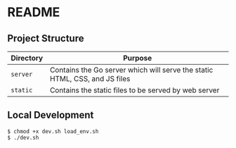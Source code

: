 # README

## Project Structure

| Directory | Purpose |
| --------- | ------- |
| `server`  | Contains the Go server which will serve the static HTML, CSS, and JS files |
| `static`  | Contains the static files to be served by web server |

## Local Development

```
$ chmod +x dev.sh load_env.sh
$ ./dev.sh
```
